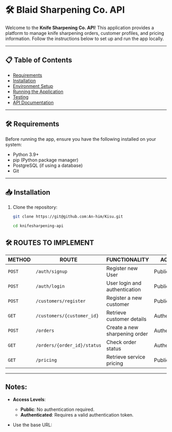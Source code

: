# 🛠️ Blaid Sharpening Co. API

Welcome to the **Knife Sharpening Co. API**! This application provides a platform to manage knife sharpening orders, customer profiles, and pricing information. Follow the instructions below to set up and run the app locally.

---

## 📋 **Table of Contents**
- [Requirements](#requirements)
- [Installation](#installation)
- [Environment Setup](#environment-setup)
- [Running the Application](#running-the-application)
- [Testing](#testing)
- [API Documentation](#api-documentation)

---

## 🛠️ **Requirements**
Before running the app, ensure you have the following installed on your system:
- Python 3.9+
- pip (Python package manager)
- PostgreSQL (if using a database)
- Git

---

## 📥 **Installation**

1. Clone the repository:
   ```bash
   git clone https://git@github.com:An-him/Kisu.git

   cd knifesharpening-api


## 🛠️ ROUTES TO IMPLEMENT


| **METHOD** | **ROUTE**                 | **FUNCTIONALITY**                     | **ACCESS**      |
|------------|---------------------------|---------------------------------------|-----------------|
| `POST`     | `/auth/signup`            | Register new User         | Public          |
| `POST`     | `/auth/login`             | User login and authentication         | Public          |
| `POST`     | `/customers/register`     | Register a new customer               | Public          |
| `GET`      | `/customers/{customer_id}`| Retrieve customer details             | Authenticated   |
| `POST`     | `/orders`                 | Create a new sharpening order         | Authenticated   |
| `GET`      | `/orders/{order_id}/status`| Check order status                    | Authenticated   |
| `GET`      | `/pricing`                | Retrieve service pricing              | Public          |

---

## Notes:

- **Access Levels**:
  - **Public**: No authentication required.
  - **Authenticated**: Requires a valid authentication token.

- Use the base URL:


